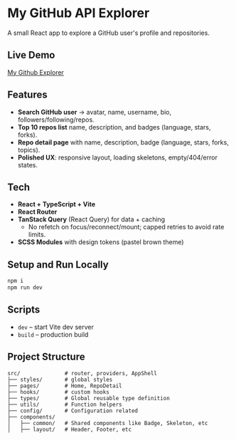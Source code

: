 # My GitHub API Explorer

A small React app to explore a GitHub user's profile and repositories.

## Live Demo
[My Github Explorer](https://gdc-fe-web-github-api-explorer.vercel.app/)

## Features

- **Search GitHub user** → avatar, name, username, bio, followers/following/repos.
- **Top 10 repos list** name, description, and badges (language, stars, forks).
- **Repo detail page** with name, description, badge (language, stars, forks, topics).
- **Polished UX**: responsive layout, loading skeletons, empty/404/error states.

## Tech

- **React + TypeScript + Vite**
- **React Router**
- **TanStack Query** (React Query) for data + caching
  - No refetch on focus/reconnect/mount; capped retries to avoid rate limits.
- **SCSS Modules** with design tokens (pastel brown theme)

## Setup and Run Locally

```bash
npm i
npm run dev
```

## Scripts

- `dev` – start Vite dev server
- `build` – production build

## Project Structure

```
src/              # router, providers, AppShell
├── styles/       # global styles
├── pages/        # Home, RepoDetail
├── hooks/        # custom hooks
├── types/        # Global reusable type definition
├── utils/        # Function helpers
├── config/       # Configuration related
├── components/
│   ├── common/   # Shared components like Badge, Skeleton, etc
│   ├── layout/   # Header, Footer, etc
```
